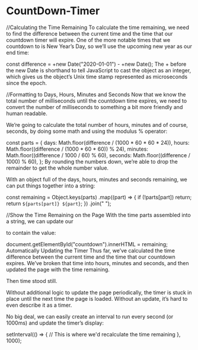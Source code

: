 # CountDown-Timer

 //Calculating the Time Remaining
To calculate the time remaining, we need to find the difference between the current time and the time that our countdown timer will expire. One of the more notable times that we countdown to is New Year’s Day, so we’ll use the upcoming new year as our end time:

const difference = +new Date("2020-01-01") - +new Date();
The + before the new Date is shorthand to tell JavaScript to cast the object as an integer, which gives us the object’s Unix time stamp represented as microseconds since the epoch.

//Formatting to Days, Hours, Minutes and Seconds
Now that we know the total number of milliseconds until the countdown time expires, we need to convert the number of milliseconds to something a bit more friendly and human readable.

We’re going to calculate the total number of hours, minutes and of course, seconds, by doing some math and using the modulus % operator:

const parts = {
  days: Math.floor(difference / (1000 * 60 * 60 * 24)),
  hours: Math.floor((difference / (1000 * 60 * 60)) % 24),
  minutes: Math.floor((difference / 1000 / 60) % 60),
  seconds: Math.floor((difference / 1000) % 60),
};
By rounding the numbers down, we’re able to drop the remainder to get the whole number value.

With an object full of the days, hours, minutes and seconds remaining, we can put things together into a string:

const remaining = Object.keys(parts)
  .map((part) => {
    if (!parts[part]) return;
    return `${parts[part]} ${part}`;
  })
  .join(" ");

//Show the Time Remaining on the Page
With the time parts assembled into a string, we can update our <div> to contain the value:

document.getElementById("countdown").innerHTML = remaining;
Automatically Updating the Timer
Thus far, we’ve calculated the time difference between the current time and the time that our countdown expires. We’ve broken that time into hours, minutes and seconds, and then updated the page with the time remaining.

Then time stood still.

Without additional logic to update the page periodically, the timer is stuck in place until the next time the page is loaded. Without an update, it’s hard to even describe it as a timer.

No big deal, we can easily create an interval to run every second (or 1000ms) and update the timer’s display:

setInterval(() => {
  // This is where we'd recalculate the time remaining
}, 1000);
